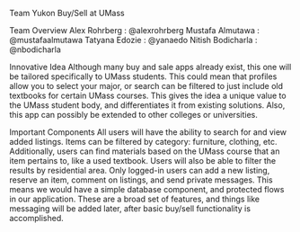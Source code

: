 Team Yukon
Buy/Sell at UMass

Team Overview
Alex Rohrberg : @alexrohrberg
Mustafa Almutawa : @mustafaalmutawa
Tatyana Edozie : @yanaedo
Nitish Bodicharla : @nbodicharla

Innovative Idea
Although many buy and sale apps already exist, this one will be tailored specifically to UMass students. This could mean that profiles allow you to select your major, or search can be filtered to just include old textbooks for certain UMass courses. This gives the idea a unique value to the UMass student body, and differentiates it from existing solutions. Also, this app can possibly be extended to other colleges or universities.

Important Components
All users will have the ability to search for and view added listings. Items can be filtered by category: furniture, clothing, etc. Additionally, users can find materials based on the UMass course that an item pertains to, like a used textbook. Users will also be able to filter the results by residential area. Only logged-in users can add a new listing, reserve an item, comment on listings, and send private messages. This means we would have a simple database component, and protected flows in our application. These are a broad set of features, and things like messaging will be added later, after basic buy/sell functionality is accomplished.
